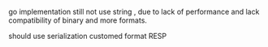 go implementation still not use string , due to lack of performance and lack compatibility of binary and more formats.

should use serialization customed format RESP

